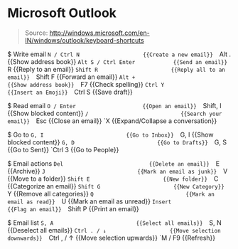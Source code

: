 # Microsoft Outlook

> Source: http://windows.microsoft.com/en-IN/windows/outlook/keyboard-shortcuts

$ Write email
    `N / Ctrl N                    {{Create a new email}} 
    `Alt .                         {{Show address book}} 
    `Alt S / Ctrl Enter            {{Send an email}} 
    `R                             {{Reply to an email}} 
    `Shift R                       {{Reply all to an email}} 
    `Shift F                       {{Forward an email}} 
    `Alt +                         {{Show address book}} 
    `F7                            {{Check spelling}} 
    `Ctrl Y                        {{Insert an Emoji}} 
    `Ctrl S                        {{Save draft}} 

$ Read email
    `O / Enter                     {{Open an email}} 
    `Shift, I                      {{Show blocked content}} 
    `/                             {{Search your email}} 
    `Esc                           {{Close an email}} 
    `X                             {{Expand/Collapse a conversation}} 

$ Go to
    `G, I                          {{Go to Inbox}} 
    `G, I                          {{Show blocked content}} 
    `G, D                          {{Go to Drafts}} 
    `G, S                          {{Go to Sent}} 
    `Ctrl 3                        {{Go to People}} 

$ Email actions
    `Del                           {{Delete an email}} 
    `E                             {{Archive}} 
    `J                             {{Mark an email as junk}} 
    `V                             {{Move to a folder}} 
    `Shift E                       {{New folder}} 
    `C                             {{Categorize an email}} 
    `Shift G                       {{New Category}} 
    `Y                             {{Remove all categories}} 
    `Q                             {{Mark an email as read}} 
    `U                             {{Mark an email as unread}} 
    `Insert                        {{Flag an email}} 
    `Shift P                       {{Print an email}} 

$ Email list
    `S, A                          {{Select all emails}} 
    `S, N                          {{Deselect all emails}} 
    `Ctrl . / ↓                    {{Move selection downwards}} 
    `Ctrl , / ↑                    {{Move selection upwards}} 
    `M / F9                        {{Refresh}} 

